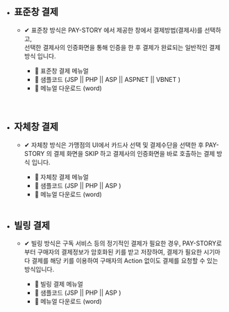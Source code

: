 >
<br>

- ##  표준창 결제 
   - ✔ 표준창 방식은 PAY-STORY 에서 제공한 창에서 결제방법(결제사)를 선택하고,<br>
선택한 결제사의 인증화면을 통해 인증을 한 후 결제가 완료되는 일반적인 결제 방식 입니다.

      - 📕 표준창 결제 메뉴얼 
      - 🔗 샘플코드 (JSP || PHP || ASP || ASPNET ||  VBNET )
      - 📂 메뉴얼 다운로드 (word)
 
  <br>

  <br>

- ## 자체창 결제
  - ✔ 자체창 방식은 가맹점의 UI에서 카드사 선택 및 결제수단을 선택한 후 PAY-STORY 의 결제 화면을 SKIP 하고 결제사의 인증화면을 바로 호출하는 결제 방식 입니다.
  
     - 📗  자체창 결제 메뉴얼 
     - 🔗 샘플코드 (JSP || PHP || ASP )
     - 📂 메뉴얼 다운로드 (word)


  <br>

-  ## 빌링 결제
   - ✔ 빌링 방식은 구독 서비스 등의 정기적인 결제가 필요한 경우, PAY-STORY로 부터 구매자의 결제정보가 암호화된 키를 받고 저장하여, 결제가 필요한 시기마다 결제를 해당 키를 이용하여 구매자의 Action 없이도 결제를 요청할 수 있는 방식입니다.
   
      - 📗  빌링 결제 메뉴얼 
      - 🔗 샘플코드 (JSP || PHP || ASP )
      - 📂 메뉴얼 다운로드 (word)

